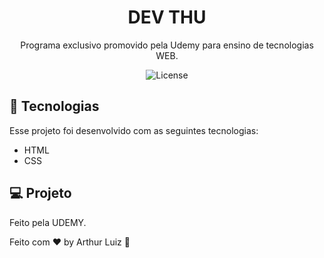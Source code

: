 <h1 align="center"> DEV THU </h1>

<p align="center">
Programa exclusivo promovido pela Udemy para ensino de tecnologias WEB.

<p align="center">
  <img alt="License" src="C:\Users\Usuario\Documents\devthu.png">
</p>

## 🚀 Tecnologias

Esse projeto foi desenvolvido com as seguintes tecnologias:

- HTML
- CSS
## 💻 Projeto

Feito pela UDEMY.


Feito com ♥ by Arthur Luiz :wave:

